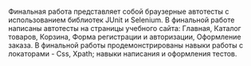 Финальная работа представляет собой браузерные автотесты с использованием библиотек JUnit и Selenium. В финальной работе написаны автотесты на страницы учебного сайта: Главная, Каталог товаров, Корзина, Форма регистрации и авторизации, Оформление заказа.
В финальной работы продемонстрированы навыки работы с локаторами - Css, Xpath; навыки написания и оформления тестов.
